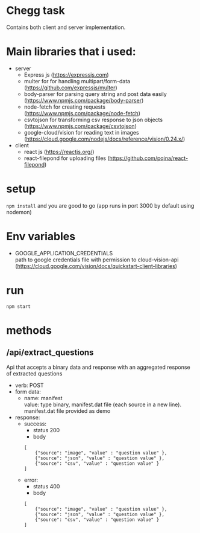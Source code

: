 # Chegg task
Contains both client and server implementation.

# Main libraries that i used:
 - server
    - Express js (https://expressjs.com)
    - multer for for handling multipart/form-data (https://github.com/expressjs/multer)
    - body-parser for parsing query string and post data easily (https://www.npmjs.com/package/body-parser)
    - node-fetch for creating requests (https://www.npmjs.com/package/node-fetch)
    - csvtojson for transforming csv response to json objects (https://www.npmjs.com/package/csvtojson)
    - google-cloud/vision for reading text in images (https://cloud.google.com/nodejs/docs/reference/vision/0.24.x/)
 - client
    - react js (https://reactjs.org/)
    - react-filepond for uploading files (https://github.com/pqina/react-filepond)


# setup
`npm install` and you are good to go (app runs in port 3000 by default using nodemon)

# Env variables
 - GOOGLE_APPLICATION_CREDENTIALS   
 path to google credentials file with permission to cloud-vision-api (https://cloud.google.com/vision/docs/quickstart-client-libraries)

# run
`npm start`

# methods
## /api/extract_questions
Api that accepts a binary data and response with an aggregated response of extracted questions
 - verb: POST
 - form data:
    - name: manifest   
      value: type binary, manifest.dat file (each source in a new line). manifest.dat file provided as demo
 - response:
    - success:
        - status 200
        - body
         ```
         [ 
             {"source": "image", "value" : "question value" }, 
             {"source": "json", "value" : "question value" },
             {"source": "csv", "value" : "question value" }
         ]
         ```
    - error:
        - status 400
        - body
         ```
         [ 
             {"source": "image", "value" : "question value" }, 
             {"source": "json", "value" : "question value" },
             {"source": "csv", "value" : "question value" }
         ]
         ```